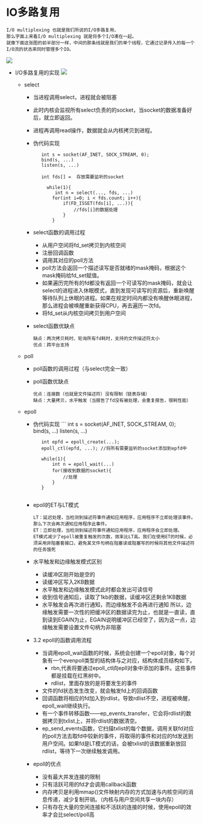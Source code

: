 # IO多路复用
    I/O multiplexing 也就是我们所说的I/O多路复用，
    那么字面上来看I/O multiplexing 就是将多个I/O凑在一起。
    就像下面这张图的前半部分一样，中间的那条线就是我们的单个线程，它通过记录传入的每一个I/O流的状态来同时管理多个IO。
   
   ![](https://outman-1252077993.cos.ap-nanjing.myqcloud.com/io%E5%A4%9A%E8%B7%AF%E5%A4%8D%E7%94%A8.png)
  + I/O多路复用的实现
       ![](https://outman-1252077993.cos.ap-nanjing.myqcloud.com/io%E5%A4%9A%E8%B7%AF%E5%A4%8D%E7%94%A82.png)
       + select 
       
            + 当进程调用select，进程就会被阻塞
            + 此时内核会监视所有select负责的的socket，当socket的数据准备好后，就立即返回。
            + 进程再调用read操作，数据就会从内核拷贝到进程。  
            + 伪代码实现
                 ```
                    int s = socket(AF_INET, SOCK_STREAM, 0);   
                    bind(s, ...) 
                    listen(s, ...) 
                     
                    int fds[] =  存放需要监听的socket 
                    
                      while(1){ 
                         int n = select(..., fds, ...) 
                        for(int i=0; i < fds.count; i++){ 
                            if(FD_ISSET(fds[i], ...)){ 
                                //fds[i]的数据处理 
                            } 
                        } 
                 ```
            + select函数的调用过程
              
                 + 从用户空间将fd_set拷贝到内核空间
                 + 注册回调函数
                 + 调用其对应的poll方法
                 + poll方法会返回一个描述读写是否就绪的mask掩码，根据这个mask掩码给fd_set赋值。
                 + 如果遍历完所有的fd都没有返回一个可读写的mask掩码，就会让select的进程进入休眠模式，直到发现可读写的资源后，重新唤醒等待队列上休眠的进程。如果在规定时间内都没有唤醒休眠进程，那么进程会被唤醒重新获得CPU，再去遍历一次fd。
                 + 将fd_set从内核空间拷贝到用户空间
              
            + select函数优缺点
              
                  缺点：两次拷贝耗时、轮询所有fd耗时，支持的文件描述符太小
                  优点：跨平台支持  
       + poll
       
           + poll函数的调用过程（与select完全一致）
           + poll函数优缺点
           
                 优点：连接数（也就是文件描述符）没有限制（链表存储）
                 缺点：大量拷贝，水平触发（当报告了fd没有被处理，会重复报告，很耗性能）
       + epoll
            + 伪代码实现
                  ```
                     int s = socket(AF_INET, SOCK_STREAM, 0);    
                     bind(s, ...) 
                     listen(s, ...) 
                      
                     int epfd = epoll_create(...); 
                     epoll_ctl(epfd, ...); //将所有需要监听的socket添加到epfd中 
                      
                     while(1){ 
                         int n = epoll_wait(...) 
                         for(接收到数据的socket){ 
                             //处理 
                         } 
                     } 
                 ```
            + epoll的ET与LT模式
            
                  LT：延迟处理，当检测到描述符事件通知应用程序，应用程序不立即处理该事件。那么下次会再次通知应用程序此事件。
                  ET：立即处理，当检测到描述符事件通知应用程序，应用程序会立即处理。
                  ET模式减少了epoll被重复触发的次数，效率比LT高。我们在使用ET的时候，必须采用非阻塞套接口，避免某文件句柄在阻塞读或阻塞写的时候将其他文件描述符的任务饿死  
                  
            + 水平触发和边缘触发模式区别
            
                + 读缓冲区刚开始是空的
                + 读缓冲区写入2KB数据
                + 水平触发和边缘触发模式此时都会发出可读信号
                + 收到信号通知后，读取了1kb的数据，读缓冲区还剩余1KB数据
                + 水平触发会再次进行通知，而边缘触发不会再进行通知
              所以，边缘触发需要一次性的把缓冲区的数据读完为止，也就是一直读，直到读到EGAIN为止，EGAIN说明缓冲区已经空了，因为这一点，边缘触发需要设置文件句柄为非阻塞   
            
            + 3.2 epoll的函数调用流程
            
              + 当调用epoll_wait函数的时候，系统会创建一个epoll对象，每个对象有一个evenpoll类型的结构体与之对应，结构体成员结构如下。
                 + rbn,代表将要通过epoll_ctl向epll对象中添加的事件。这些事件都是挂载在红黑树中。
                 + rdlist，里面存放的是将要发生的事件
              + 文件的fd状态发生改变，就会触发fd上的回调函数
              + 回调函数将相应的fd加入到rdlist，导致rdlist不空，进程被唤醒，epoll_wait继续执行。
              + 有一个事件转移函数——ep_events_transfer，它会将rdlist的数据拷贝到txlist上，并将rdlist的数据清空。
              + ep_send_events函数，它扫描txlist的每个数据，调用关联fd对应的poll方法去取fd中较新的事件，将取得的事件和对应的fd发送到用户空间。如果fd是LT模式的话，会被txlist的该数据重新放回rdlist，等待下一次继续触发调用。   
              
            + epoll的优点
            
                + 没有最大并发连接的限制
                + 只有活跃可用的fd才会调用callback函数
                + 内存拷贝是利用mmap()文件映射内存的方式加速与内核空间的消息传递，减少复制开销。（内核与用户空间共享一块内存）
                + 只有存在大量的空闲连接和不活跃的连接的时候，使用epoll的效率才会比select/poll高    